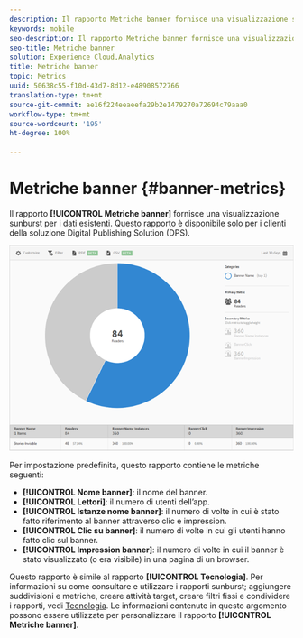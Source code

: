 ```yaml
---
description: Il rapporto Metriche banner fornisce una visualizzazione sunburst per i dati esistenti. Questo rapporto è disponibile solo per i clienti della soluzione Digital Publishing Solution (DPS).
keywords: mobile
seo-description: Il rapporto Metriche banner fornisce una visualizzazione sunburst per i dati esistenti. Questo rapporto è disponibile solo per i clienti della soluzione Digital Publishing Solution (DPS).
seo-title: Metriche banner
solution: Experience Cloud,Analytics
title: Metriche banner
topic: Metrics
uuid: 50638c55-f10d-43d7-8d12-e48908572766
translation-type: tm+mt
source-git-commit: ae16f224eeaeefa29b2e1479270a72694c79aaa0
workflow-type: tm+mt
source-wordcount: '195'
ht-degree: 100%

---
```



# Metriche banner {#banner-metrics}

Il rapporto **[!UICONTROL Metriche banner]** fornisce una visualizzazione sunburst per i dati esistenti. Questo rapporto è disponibile solo per i clienti della soluzione Digital Publishing Solution (DPS).

![](assets/dps_banner_name.png)

Per impostazione predefinita, questo rapporto contiene le metriche seguenti:

* **[!UICONTROL Nome banner]**: il nome del banner.
* **[!UICONTROL Lettori]**: il numero di utenti dell’app.
* **[!UICONTROL Istanze nome banner]**: il numero di volte in cui è stato fatto riferimento al banner attraverso clic e impression.
* **[!UICONTROL Clic su banner]**: il numero di volte in cui gli utenti hanno fatto clic sul banner.
* **[!UICONTROL Impression banner]**: il numero di volte in cui il banner è stato visualizzato (o era visibile) in una pagina di un browser.

Questo rapporto è simile al rapporto **[!UICONTROL Tecnologia]**. Per informazioni su come consultare e utilizzare i rapporti sunburst; aggiungere suddivisioni e metriche, creare attività target, creare filtri fissi e condividere i rapporti, vedi [Tecnologia](/help/using/usage/reports-technology.md). Le informazioni contenute in questo argomento possono essere utilizzate per personalizzare il rapporto **[!UICONTROL Metriche banner]**.
